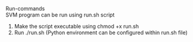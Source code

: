 Run-commands  
SVM program can be run using run.sh script  

1. Make the script executable using chmod +x run.sh  
2. Run ./run.sh (Python environment can be configured within run.sh file)  
